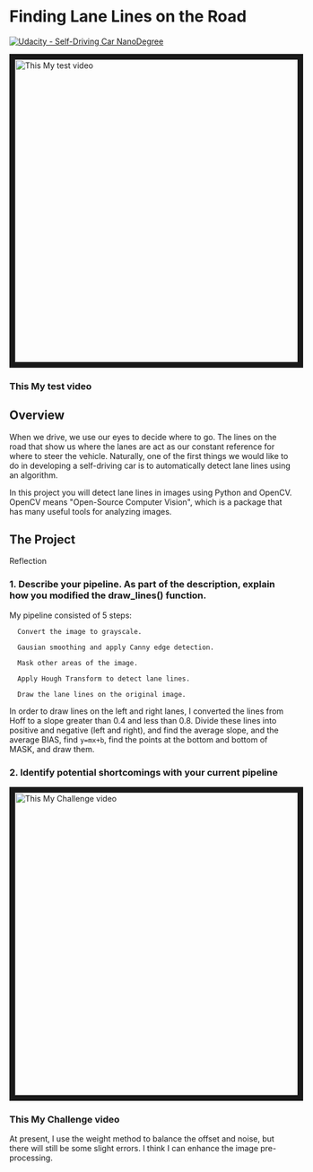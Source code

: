 # **Finding Lane Lines on the Road** 
[![Udacity - Self-Driving Car NanoDegree](https://s3.amazonaws.com/udacity-sdc/github/shield-carnd.svg)](http://www.udacity.com/drive)

<a href="http://www.youtube.com/watch?feature=player_embedded&v=VehTDTVKKSM" target="_blank"><img src="http://img.youtube.com/vi/VehTDTVKKSM/0.jpg" 
alt="This My test video" width="960" height="540" border="10" /></a>
### This My test video
Overview
---

When we drive, we use our eyes to decide where to go.  The lines on the road that show us where the lanes are act as our constant reference for where to steer the vehicle.  Naturally, one of the first things we would like to do in developing a self-driving car is to automatically detect lane lines using an algorithm.

In this project you will detect lane lines in images using Python and OpenCV.  OpenCV means "Open-Source Computer Vision", which is a package that has many useful tools for analyzing images.  


The Project
---
Reflection
### 1. Describe your pipeline. As part of the description, explain how you modified the draw_lines() function.

My pipeline consisted of 5 steps:
```
  Convert the image to grayscale.
  
  Gausian smoothing and apply Canny edge detection.
  
  Mask other areas of the image.
  
  Apply Hough Transform to detect lane lines.
  
  Draw the lane lines on the original image.
 ```
In order to draw lines on the left and right lanes, I converted the lines from Hoff to a slope greater than 0.4 and less than 0.8. Divide these lines into positive and negative (left and right), and find the average slope, and the average BIAS, find <code>y=mx+b</code>, find the points at the bottom and bottom of MASK, and draw them.

### 2. Identify potential shortcomings with your current pipeline

<a href="http://www.youtube.com/watch?feature=player_embedded&v=u2hl9mk0WSQ" target="_blank"><img src="http://img.youtube.com/vi/u2hl9mk0WSQ/0.jpg" 
alt="This My Challenge video" width="960" height="540" border="10" /></a>
### This My Challenge video

At present, I use the weight method to balance the offset and noise, but there will still be some slight errors. I think I can enhance the image pre-processing.
